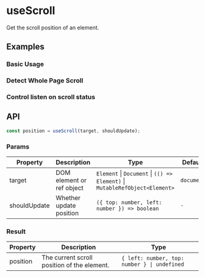 # useScroll

Get the scroll position of an element.

## Examples

### Basic Usage

<code src="./demo/demo1.tsx"></code>

### Detect Whole Page Scroll

<code src="./demo/demo2.tsx"></code>

### Control listen on scroll status

<code src="./demo/demo3.tsx"></code>

## API

```typescript
const position = useScroll(target, shouldUpdate);
```

### Params

| Property     | Description               | Type                                                                        | Default    |
| ------------ | ------------------------- | --------------------------------------------------------------------------- | ---------- |
| target       | DOM element or ref object | `Element` \| `Document` \| `(() => Element)` \| `MutableRefObject<Element>` | `document` |
| shouldUpdate | Whether update position   | `({ top: number, left: number }) => boolean`                                | `-`        |

### Result

| Property | Description                                 | Type                                         |
| -------- | ------------------------------------------- | -------------------------------------------- |
| position | The current scroll position of the element. | `{ left: number, top: number } \| undefined` |
